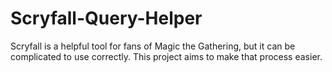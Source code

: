 # Scryfall-Query-Helper
Scryfall is a helpful tool for fans of Magic the Gathering, but it can be complicated to use correctly. This project aims to make that process easier.
